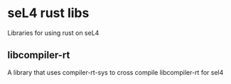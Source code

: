 # seL4 rust libs
Libraries for using rust on seL4

libcompiler-rt
--------------
A library that uses compiler-rt-sys to cross compile libcompiler-rt for sel4
